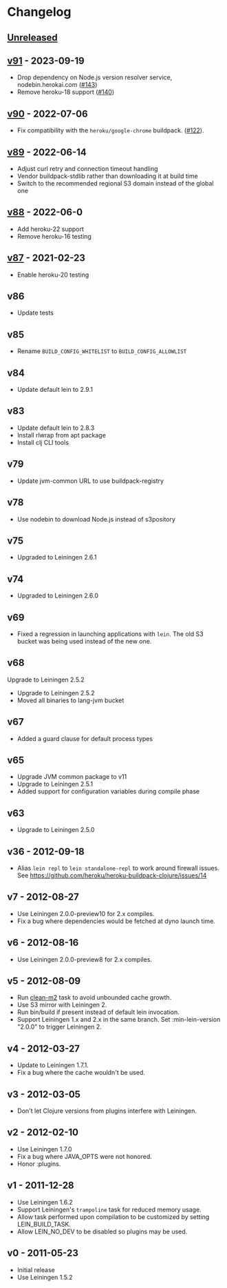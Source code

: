 # Changelog

## [Unreleased]


## [v91] - 2023-09-19

* Drop dependency on Node.js version resolver service, nodebin.herokai.com ([#143](https://github.com/heroku/heroku-buildpack-clojure/pull/143))
* Remove heroku-18 support ([#140](https://github.com/heroku/heroku-buildpack-clojure/pull/140))

## [v90] - 2022-07-06

* Fix compatibility with the `heroku/google-chrome` buildpack. ([#122](https://github.com/heroku/heroku-buildpack-clojure/pull/122)).

## [v89] - 2022-06-14

* Adjust curl retry and connection timeout handling
* Vendor buildpack-stdlib rather than downloading it at build time
* Switch to the recommended regional S3 domain instead of the global one

## [v88] - 2022-06-0

* Add heroku-22 support
* Remove heroku-16 testing

## [v87] - 2021-02-23

* Enable heroku-20 testing

## v86

* Update tests

## v85

* Rename `BUILD_CONFIG_WHITELIST` to `BUILD_CONFIG_ALLOWLIST`

## v84

* Update default lein to 2.9.1

## v83

* Update default lein to 2.8.3
* Install rlwrap from apt package
* Install clj CLI tools

## v79

* Update jvm-common URL to use buildpack-registry

## v78

* Use nodebin to download Node.js instead of s3pository

## v75

* Upgraded to Leiningen 2.6.1

## v74

* Upgraded to Leiningen 2.6.0

## v69

* Fixed a regression in launching applications with `lein`. The old S3 bucket was
being used instead of the new one.

## v68

Upgrade to Leiningen 2.5.2

* Upgrade to Leiningen 2.5.2
* Moved all binaries to lang-jvm bucket

## v67

* Added a guard clause for default process types

## v65

* Upgrade JVM common package to v11
* Upgrade to Leiningen 2.5.1
* Added support for configuration variables during compile phase

## v63

* Upgrade to Leiningen 2.5.0

## v36 - 2012-09-18

* Alias `lein repl` to `lein standalone-repl` to work around firewall issues.
  See https://github.com/heroku/heroku-buildpack-clojure/issues/14

## v7 - 2012-08-27

* Use Leiningen 2.0.0-preview10 for 2.x compiles.
* Fix a bug where dependencies would be fetched at dyno launch time.

## v6 - 2012-08-16

* Use Leiningen 2.0.0-preview8 for 2.x compiles.

## v5 - 2012-08-09

* Run [clean-m2](https://github.com/technomancy/lein-clean-m2) task to avoid unbounded cache growth.
* Use S3 mirror with Leiningen 2.
* Run bin/build if present instead of default lein invocation.
* Support Leiningen 1.x and 2.x in the same branch.
  Set :min-lein-version "2.0.0" to trigger Leiningen 2.

## v4 - 2012-03-27

* Update to Leiningen 1.7.1.
* Fix a bug where the cache wouldn't be used.

## v3 - 2012-03-05

* Don't let Clojure versions from plugins interfere with Leiningen.

## v2 - 2012-02-10

* Use Leiningen 1.7.0
* Fix a bug where JAVA_OPTS were not honored.
* Honor :plugins.

## v1 - 2011-12-28

* Use Leiningen 1.6.2
* Support Leiningen's `trampoline` task for reduced memory usage.
* Allow task performed upon compilation to be customized by setting LEIN_BUILD_TASK.
* Allow LEIN_NO_DEV to be disabled so plugins may be used.

## v0 - 2011-05-23

* Initial release
* Use Leiningen 1.5.2

[unreleased]: https://github.com/heroku/heroku-buildpack-clojure/compare/v91...HEAD
[v91]: https://github.com/heroku/heroku-buildpack-clojure/compare/v90...v91
[v90]: https://github.com/heroku/heroku-buildpack-clojure/compare/v89...v90
[v89]: https://github.com/heroku/heroku-buildpack-clojure/compare/v88...v89
[v88]: https://github.com/heroku/heroku-buildpack-clojure/compare/v87...v88
[v87]: https://github.com/heroku/heroku-buildpack-clojure/compare/v86...v87
